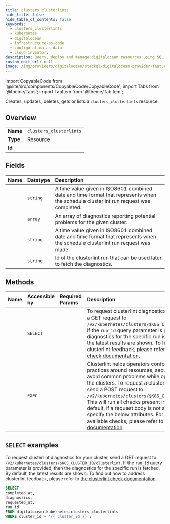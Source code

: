 ```yaml
---
title: clusters_clusterlints
hide_title: false
hide_table_of_contents: false
keywords:
  - clusters_clusterlints
  - kubernetes
  - digitalocean
  - infrastructure-as-code
  - configuration-as-data
  - cloud inventory
description: Query, deploy and manage digitalocean resources using SQL
custom_edit_url: null
image: /img/providers/digitalocean/stackql-digitalocean-provider-featured-image.png
---
```


import CopyableCode from '@site/src/components/CopyableCode/CopyableCode';
import Tabs from '@theme/Tabs';
import TabItem from '@theme/TabItem';

Creates, updates, deletes, gets or lists a <code>clusters_clusterlints</code> resource.

## Overview
<table><tbody>
<tr><td><b>Name</b></td><td><code>clusters_clusterlints</code></td></tr>
<tr><td><b>Type</b></td><td>Resource</td></tr>
<tr><td><b>Id</b></td><td><CopyableCode code="digitalocean.kubernetes.clusters_clusterlints" /></td></tr>
</tbody></table>

## Fields
| Name | Datatype | Description |
|:-----|:---------|:------------|
| <CopyableCode code="completed_at" /> | `string` | A time value given in ISO8601 combined date and time format that represents when the schedule clusterlint run request was completed. |
| <CopyableCode code="diagnostics" /> | `array` | An array of diagnostics reporting potential problems for the given cluster. |
| <CopyableCode code="requested_at" /> | `string` | A time value given in ISO8601 combined date and time format that represents when the schedule clusterlint run request was made. |
| <CopyableCode code="run_id" /> | `string` | Id of the clusterlint run that can be used later to fetch the diagnostics. |

## Methods
| Name | Accessible by | Required Params | Description |
|:-----|:--------------|:----------------|:------------|
| <CopyableCode code="kubernetes_get_cluster_lint_results" /> | `SELECT` | <CopyableCode code="cluster_id" /> | To request clusterlint diagnostics for your cluster, send a GET request to `/v2/kubernetes/clusters/$K8S_CLUSTER_ID/clusterlint`. If the `run_id` query parameter is provided, then the diagnostics for the specific run is fetched. By default, the latest results are shown. To find out how to address clusterlint feedback, please refer to [the clusterlint check documentation](https://github.com/digitalocean/clusterlint/blob/master/checks.md). |
| <CopyableCode code="kubernetes_run_cluster_lint" /> | `EXEC` | <CopyableCode code="cluster_id" /> | Clusterlint helps operators conform to Kubernetes best practices around resources, security and reliability to avoid common problems while operating or upgrading the clusters. To request a clusterlint run on your cluster, send a POST request to `/v2/kubernetes/clusters/$K8S_CLUSTER_ID/clusterlint`. This will run all checks present in the `doks` group by default, if a request body is not specified. Optionally specify the below attributes. For information about the available checks, please refer to [the clusterlint check documentation](https://github.com/digitalocean/clusterlint/blob/master/checks.md). |

## `SELECT` examples

To request clusterlint diagnostics for your cluster, send a GET request to `/v2/kubernetes/clusters/$K8S_CLUSTER_ID/clusterlint`. If the `run_id` query parameter is provided, then the diagnostics for the specific run is fetched. By default, the latest results are shown. To find out how to address clusterlint feedback, please refer to [the clusterlint check documentation](https://github.com/digitalocean/clusterlint/blob/master/checks.md).


```sql
SELECT
completed_at,
diagnostics,
requested_at,
run_id
FROM digitalocean.kubernetes.clusters_clusterlints
WHERE cluster_id = '{{ cluster_id }}';
```